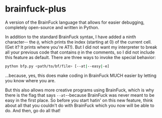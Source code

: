 # brainfuck-plus

A version of the BrainFuck language that allows for easier debugging,
completely open-source and written in Python.

In addition to the standard BrainFuck syntax, I have added a ninth character--
the `@`, which prints the index (starting at 0) of the current cell. (Get it?
It prints where you're AT!). But I did not want my interpreter to break all
your previous code that contains `@` in the comments, so I did not include this
feature as default. There are three ways to invoke the special behavior:

```bash
python bfp.py <path/to/bf/file> [--at|--easy|-e]
```

...because, yes, this does make coding in BrainFuck MUCH easier by letting you
know where you are.

But this also allows more creative programs using BrainFuck, which is why there
is the flag that says `--at`--because BrainFuck was never meant to be easy in
the first place. So before you start hatin' on this new feature, think about
all that you couldn't do with BrainFuck which you now will be able to do. And
then, go do all that!
